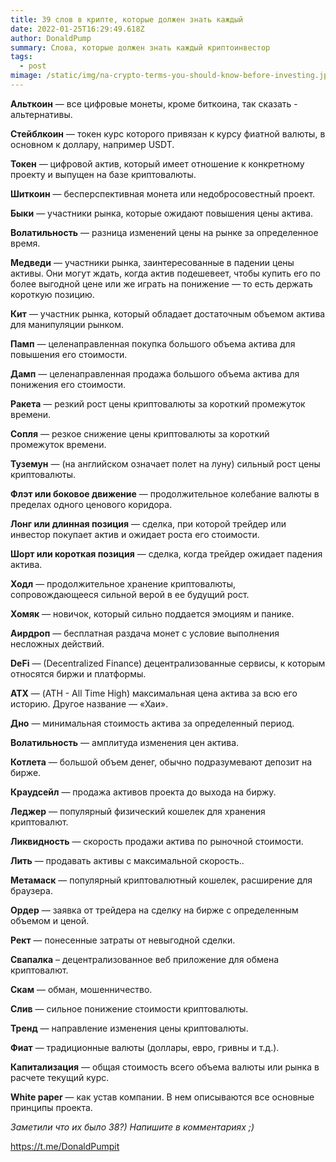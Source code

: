 ```yaml
---
title: 39 слов в крипте, которые должен знать каждый
date: 2022-01-25T16:29:49.618Z
author: DonaldPump
summary: Слова, которые должен знать каждый криптоинвестор
tags:
  - post
mimage: /static/img/na-crypto-terms-you-should-know-before-investing.jpg
---
```

**Альткоин** — все цифровые монеты, кроме биткоина, так сказать - альтернативы.



**Стейблкоин** — токен курс которого привязан к курсу фиатной валюты, в основном к доллару, например USDT.



**Токен** — цифровой актив, который имеет отношение к конкретному проекту и выпущен на базе криптовалюты. 



**Шиткоин** — бесперспективная монета или недобросовестный проект.



**Быки** — участники рынка, которые ожидают повышения цены актива.



**Волатильность** — разница изменений цены на рынке за определенное время. 



**Медведи** — участники рынка, заинтересованные в падении цены активы. Они могут ждать, когда актив подешевеет, чтобы купить его по более выгодной цене или же играть на понижение — то есть держать короткую позицию.



**Кит** — участник рынка, который обладает достаточным объемом актива для манипуляции рынком.



**Памп** — целенаправленная покупка большого объема актива для повышения его стоимости.



**Дамп** — целенаправленная продажа большого объема актива для понижения его стоимости.



**Ракета** — резкий рост цены криптовалюты за короткий промежуток времени. 



**Сопля** — резкое снижение цены криптовалюты за короткий промежуток времени. 



**Туземун** — (на английском означает полет на луну) сильный рост цены криптовалюты.



**Флэт или боковое движение** — продолжительное колебание валюты в пределах одного ценового коридора.



**Лонг или длинная позиция** — сделка, при которой трейдер или инвестор покупает актив и ожидает роста его стоимости.



**Шорт или короткая позиция** — сделка, когда трейдер ожидает падения актива.



**Ходл** — продолжительное хранение криптовалюты, сопровождающееся сильной верой в ее будущий рост.



**Хомяк** — новичок, который сильно поддается эмоциям и панике.



**Аирдроп** — бесплатная раздача монет с условие выполнения несложных действий.



**DeFi** — (Decentralized Finance) децентрализованные сервисы, к которым относятся биржи и платформы.



**АТХ** — (ATH - All Time High) максимальная цена актива за всю его историю. Другое название — «Xaи».



**Дно** — минимальная стоимость актива за определенный период.



**Волатильность** — амплитуда изменения цен актива.



**Котлета** — большой объем денег, обычно подразумевают депозит на бирже.



**Краудсейл** — продажа активов проекта до выхода на биржу.



**Леджер** — популярный физический кошелек для хранения криптовалют.



**Ликвидность** — скорость продажи актива по рыночной стоимости.



**Лить** — продавать активы с максимальной скорость..



**Метамаск** — популярный криптовалютный кошелек, расширение для браузера.



**Ордер** — заявка от трейдера на сделку на бирже с определенным объемом и ценой.



**Рект** — понесенные затраты от невыгодной сделки.



**Свапалка** – децентрализованное веб приложение для обмена криптовалют.



**Скам** — обман, мошенничество.



**Слив** — сильное понижение стоимости криптовалюты.



**Тренд** — направление изменения цены криптовалюты.



**Фиат** — традиционные валюты (доллары, евро, гривны и т.д.).



**Капитализация** — общая стоимость всего объема валюты или рынка в расчете текущий курс. 



**White paper** — как устав компании. В нем описываются все основные принципы проекта.



*Заметили что их было 38?) Напишите в комментариях ;)*

<https://t.me/DonaldPumpit>

<!--EndFragment-->